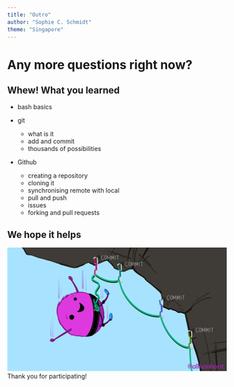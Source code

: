 ```yaml
---
title: "Outro"
author: "Sophie C. Schmidt"
theme: "Singapore"
---
```


# Any more questions right now?

## Whew! What you learned

- bash basics

- git
  - what is it
  - add and commit
  - thousands of possibilities
  
- Github
  - creating a repository
  - cloning it
  - synchronising remote with local
  - pull and push
  - issues
  - forking and pull requests
  
## We hope it helps

![](./images/github_fall_small.png)
Thank you for participating!
